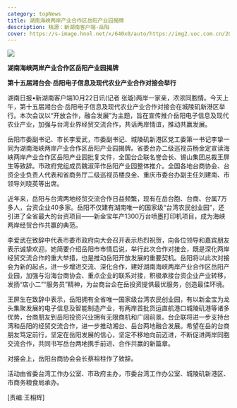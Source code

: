 ```yaml
---
category: topNews
title: 湖南海峡两岸产业合作区岳阳产业园揭牌
description: 稿源：新湖南客户端·岳阳
cover: https://s-image.hnol.net/x/640x0/auto/https://img2.voc.com.cn/2021/10/22/7f9ec66478437d453c25eba973af8eb45e65146c1634889897.jpg
---
```

![](https://s-image.hnol.net/x/640x0/auto/https://img2.voc.com.cn/2021/10/22/7f9ec66478437d453c25eba973af8eb45e65146c1634889897.jpg)

**湖南海峡两岸产业合作区岳阳产业园揭牌**

**第十五届湘台会·岳阳电子信息及现代农业产业合作对接会举行**

湖南日报•新湖南客户端10月22日讯(记者 张璇)两岸一家亲，浓浓同胞情。今天上午，第十五届湘台会·岳阳电子信息及现代农业产业合作对接会在城陵矶新港区举行。本次会议以“开放合作，融合发展”为主题，旨在宣传推介岳阳电子信息及现代农业产业，加强与台湾业界经贸交流合作，共话两岸情谊，推动共赢发展。

岳阳市委副书记、市长李爱武，市委副书记、城陵矶新港区党工委第一书记李挚一同为湖南海峡两岸产业合作区岳阳产业园揭牌。省委台办二级巡视员杨金定宣读海峡两岸产业合作区岳阳产业园批复文件，全国台企联名誉会长、锡山集团总裁王屏生等致辞。市政府党组成员魏淑萍作岳阳产业园整体推介。全国各地台商协会、台资企业负责人代表和省商务厅二级巡视员楼良金、重庆市委台办副主任刘建南、市领导刘晓英等出席。

近年来，岳阳与台湾两地经贸交流合作日益频繁，现有在岳台胞、台商、台属7万多人，台资企业40多家。岳阳不仅建有湖南唯一的国家级“台湾农民创业园”，还引进了全省最大的台资项目——新金宝年产1300万台喷墨打印机项目，成为海峡两岸经贸合作共赢的典范。

李爱武在致辞中代表市委市政府向大会召开表示热烈祝贺，向各位领导和嘉宾朋友表示诚挚欢迎。她简要介绍岳阳市市情后说，举行此次合作对接会，既是深化两岸经贸交流合作的重大举措，也是推动岳阳开放发展的重要契机。岳阳将以此次对接会为新的起点，进一步增进交流、深化合作，建好湖南海峡两岸产业合作区岳阳产业园，加强与沿海台商协会、重点企业的联系对接，积极承接台资企业产业转移，发扬“店小二”“服务员”精神，为台商台企在岳投资提供最优服务，创造最佳环境。

王屏生在致辞中表示，岳阳拥有全省唯一国家级台湾农民创业园，有以新金宝为龙头集聚发展的电子信息及智能制造产业，有两岸首批货运直航港口城陵矶港等诸多优势，台商朋友到岳阳投资兴业拥有无限商机和广阔前景。台企联将进一步支持台湾和岳阳的经贸交流合作，进一步推动湘台、岳台两地融合发展。希望在岳的台商朋友笃定前行，坚定在岳阳发展的信心，坚定不移地向前迈进，不断促进两岸同胞交流合作，共同书写岳台两地携手前进、合作共赢的新篇章。

对接会上，岳阳台商协会会长蔡祖柱作了致辞。

活动由省委台湾工作办公室、市政府主办，市委台湾工作办公室、城陵矶新港区、市商务粮食局承办。

\[责编:王相辉]